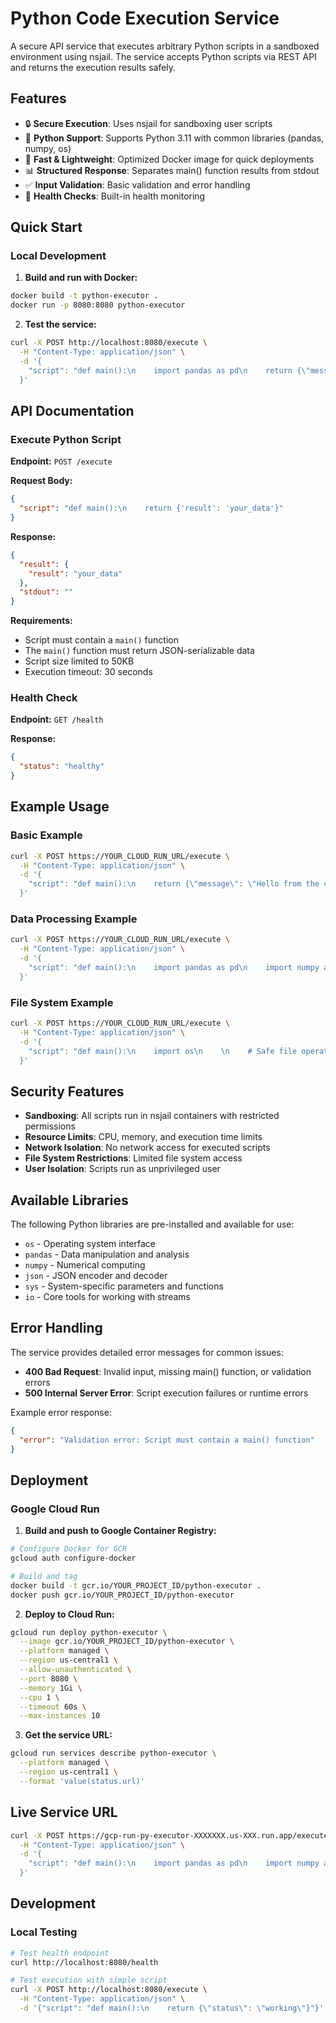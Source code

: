 # Python Code Execution Service

A secure API service that executes arbitrary Python scripts in a sandboxed environment using nsjail. The service accepts Python scripts via REST API and returns the execution results safely.

## Features

- 🔒 **Secure Execution**: Uses nsjail for sandboxing user scripts
- 🐍 **Python Support**: Supports Python 3.11 with common libraries (pandas, numpy, os)
- 🚀 **Fast & Lightweight**: Optimized Docker image for quick deployments
- 📊 **Structured Response**: Separates main() function results from stdout
- ✅ **Input Validation**: Basic validation and error handling
- 🏥 **Health Checks**: Built-in health monitoring

## Quick Start

### Local Development

1. **Build and run with Docker:**

```bash
docker build -t python-executor .
docker run -p 8080:8080 python-executor
```

2. **Test the service:**

```bash
curl -X POST http://localhost:8080/execute \
  -H "Content-Type: application/json" \
  -d '{
    "script": "def main():\n    import pandas as pd\n    return {\"message\": \"Hello World!\", \"data\": [1, 2, 3]}"
  }'
```

## API Documentation

### Execute Python Script

**Endpoint:** `POST /execute`

**Request Body:**

```json
{
  "script": "def main():\n    return {'result': 'your_data'}"
}
```

**Response:**

```json
{
  "result": {
    "result": "your_data"
  },
  "stdout": ""
}
```

**Requirements:**

- Script must contain a `main()` function
- The `main()` function must return JSON-serializable data
- Script size limited to 50KB
- Execution timeout: 30 seconds

### Health Check

**Endpoint:** `GET /health`

**Response:**

```json
{
  "status": "healthy"
}
```

## Example Usage

### Basic Example

```bash
curl -X POST https://YOUR_CLOUD_RUN_URL/execute \
  -H "Content-Type: application/json" \
  -d '{
    "script": "def main():\n    return {\"message\": \"Hello from the cloud!\"}"
  }'
```

### Data Processing Example

```bash
curl -X POST https://YOUR_CLOUD_RUN_URL/execute \
  -H "Content-Type: application/json" \
  -d '{
    "script": "def main():\n    import pandas as pd\n    import numpy as np\n    \n    # Create sample data\n    data = pd.DataFrame({\"values\": [1, 2, 3, 4, 5]})\n    mean_val = data[\"values\"].mean()\n    \n    print(\"Processing data...\")\n    \n    return {\n        \"mean\": mean_val,\n        \"count\": len(data),\n        \"data_type\": \"pandas_dataframe\"\n    }"
  }'
```

### File System Example

```bash
curl -X POST https://YOUR_CLOUD_RUN_URL/execute \
  -H "Content-Type: application/json" \
  -d '{
    "script": "def main():\n    import os\n    \n    # Safe file operations\n    current_dir = os.getcwd()\n    files = os.listdir(\".\")\n    \n    print(f\"Current directory: {current_dir}\")\n    \n    return {\n        \"directory\": current_dir,\n        \"file_count\": len(files),\n        \"available_files\": files\n    }"
  }'
```

## Security Features

- **Sandboxing**: All scripts run in nsjail containers with restricted permissions
- **Resource Limits**: CPU, memory, and execution time limits
- **Network Isolation**: No network access for executed scripts
- **File System Restrictions**: Limited file system access
- **User Isolation**: Scripts run as unprivileged user

## Available Libraries

The following Python libraries are pre-installed and available for use:

- `os` - Operating system interface
- `pandas` - Data manipulation and analysis
- `numpy` - Numerical computing
- `json` - JSON encoder and decoder
- `sys` - System-specific parameters and functions
- `io` - Core tools for working with streams

## Error Handling

The service provides detailed error messages for common issues:

- **400 Bad Request**: Invalid input, missing main() function, or validation errors
- **500 Internal Server Error**: Script execution failures or runtime errors

Example error response:

```json
{
  "error": "Validation error: Script must contain a main() function"
}
```

## Deployment

### Google Cloud Run

1. **Build and push to Google Container Registry:**

```bash
# Configure Docker for GCR
gcloud auth configure-docker

# Build and tag
docker build -t gcr.io/YOUR_PROJECT_ID/python-executor .
docker push gcr.io/YOUR_PROJECT_ID/python-executor
```

2. **Deploy to Cloud Run:**

```bash
gcloud run deploy python-executor \
  --image gcr.io/YOUR_PROJECT_ID/python-executor \
  --platform managed \
  --region us-central1 \
  --allow-unauthenticated \
  --port 8080 \
  --memory 1Gi \
  --cpu 1 \
  --timeout 60s \
  --max-instances 10
```

3. **Get the service URL:**

```bash
gcloud run services describe python-executor \
  --platform managed \
  --region us-central1 \
  --format 'value(status.url)'
```

## Live Service URL


```bash
curl -X POST https://gcp-run-py-executor-XXXXXXX.us-XXX.run.app/execute \
  -H "Content-Type: application/json" \
  -d '{
    "script": "def main():\n    import pandas as pd\n    import numpy as np\n    \n    print(\"Executing on Google Cloud Run!\")\n    \n    data = np.array([1, 2, 3, 4, 5])\n    result = {\n        \"platform\": \"Google Cloud Run\",\n        \"sum\": int(np.sum(data)),\n        \"mean\": float(np.mean(data)),\n        \"library_versions\": {\n            \"pandas\": pd.__version__,\n            \"numpy\": np.__version__\n        }\n    }\n    return result"
  }'
```

## Development

### Local Testing

```bash
# Test health endpoint
curl http://localhost:8080/health

# Test execution with simple script
curl -X POST http://localhost:8080/execute \
  -H "Content-Type: application/json" \
  -d '{"script": "def main():\n    return {\"status\": \"working\"}"}'
```

